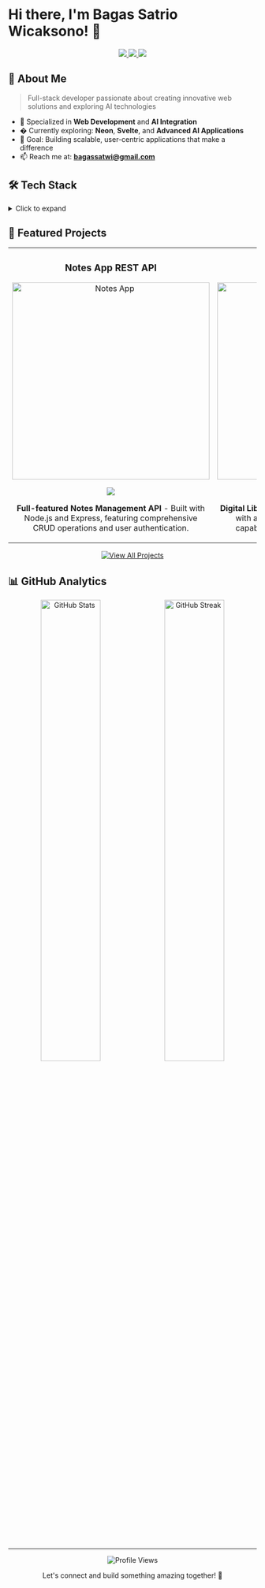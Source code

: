 # Hi there, I'm Bagas Satrio Wicaksono! 👋

<div align="center">
  <a href="mailto:bagassatwi@gmail.com">
    <img src="https://img.shields.io/badge/-bagassatwi@gmail.com-c14438?style=flat-square&logo=Gmail&logoColor=white"/>
  </a>
  <a href="https://www.linkedin.com/in/bagas-satrio-2a95022ab/">
    <img src="https://img.shields.io/badge/-Bagas_Satrio-0077B5?style=flat-square&logo=LinkedIn&logoColor=white"/>
  </a>
  <a href="https://github.com/G2L399">
    <img src="https://img.shields.io/github/followers/G2L399?label=Follow&style=social"/>
  </a>
</div>

## 💫 About Me

> Full-stack developer passionate about creating innovative web solutions and exploring AI technologies

- 🚀 Specialized in **Web Development** and **AI Integration**
- � Currently exploring: **Neon**, **Svelte**, and **Advanced AI Applications**
- 🎯 Goal: Building scalable, user-centric applications that make a difference
- 📫 Reach me at: **bagassatwi@gmail.com**

## 🛠️ Tech Stack

<details>
<summary>Click to expand</summary>

### Core Technologies

![JavaScript](https://img.shields.io/badge/JavaScript-F7DF1E?style=for-the-badge&logo=javascript&logoColor=black)
![Python](https://img.shields.io/badge/Python-3776AB?style=for-the-badge&logo=python&logoColor=white)
![PHP](https://img.shields.io/badge/php-%23777BB4.svg?style=for-the-badge&logo=php&logoColor=white)

### Frontend

![React](https://img.shields.io/badge/React-%2320232a.svg?style=for-the-badge&logo=react&logoColor=%2361DAFB)
![Next.js](https://img.shields.io/badge/Next.js-black?style=for-the-badge&logo=next.js&logoColor=white)
![Vue.js](https://img.shields.io/badge/Vue.js-4FC08D?style=for-the-badge&logo=vuedotjs&logoColor=fff)
![Svelte](https://img.shields.io/badge/Svelte-%23f1413d.svg?style=for-the-badge&logo=svelte&logoColor=white)
![TailwindCSS](https://img.shields.io/badge/Tailwind%20CSS-%2338B2AC.svg?style=for-the-badge&logo=tailwind-css&logoColor=white)

### Backend & Database

![NodeJS](https://img.shields.io/badge/Node.js-6DA55F?style=for-the-badge&logo=node.js&logoColor=white)
![Express.js](https://img.shields.io/badge/Express.js-%23404d59.svg?style=for-the-badge&logo=express&logoColor=%2361DAFB)
![Postgres](https://img.shields.io/badge/Postgres-%23316192.svg?style=for-the-badge&logo=postgresql&logoColor=white)
![Supabase](https://img.shields.io/badge/Supabase-3FCF8E?style=for-the-badge&logo=supabase&logoColor=fff)

### Tools & Platforms

![Vercel](https://img.shields.io/badge/Vercel-%23000000.svg?style=for-the-badge&logo=vercel&logoColor=white)
![VS Code](https://img.shields.io/badge/VS%20Code-0078d7.svg?style=for-the-badge&logo=visual-studio-code&logoColor=white)
![GitHub](https://img.shields.io/badge/GitHub-%23121011.svg?style=for-the-badge&logo=github&logoColor=white)

</details>

## 🚀 Featured Projects

<table>
  <tr>
    <td width="50%">
      <h3 align="center">Notes App REST API</h3>
      <div align="center">
        <a href="https://github.com/G2L399/Notes-App-REST-API" target="_blank">
          <img src="https://dummyimage.com/600x300/000/fff&text=Notes+App" width="400" alt="Notes App"/>
        </a>
        <p>
          <a href="https://github.com/G2L399/Notes-App-REST-API" target="_blank">
            <img src="https://img.shields.io/badge/Code-black?style=for-the-badge&logo=github"/>
          </a>  
        </p>
        <p><strong>Full-featured Notes Management API</strong> - Built with Node.js and Express, featuring comprehensive CRUD operations and user authentication.</p>
      </div>
    </td>
    <td width="50%">
      <h3 align="center">Bookshelf REST API</h3>
      <div align="center">
        <a href="https://github.com/G2L399/Bookshelf_REST_API" target="_blank">
          <img src="https://dummyimage.com/600x300/000/fff&text=Bookshelf+API" width="400" alt="Bookshelf API"/>
        </a>
        <p>
          <a href="https://github.com/G2L399/Bookshelf_REST_API" target="_blank">
            <img src="https://img.shields.io/badge/Code-black?style=for-the-badge&logo=github"/>
          </a>
        </p>
        <p><strong>Digital Library Management System</strong> - RESTful API with advanced filtering, sorting, and search capabilities for efficient book management.</p>
      </div>
    </td>
  </tr>
</table>

<div align="center">
  <a href="https://github.com/G2L399?tab=repositories">
    <img src="https://img.shields.io/badge/View%20All%20Projects-1f6feb?style=for-the-badge" alt="View All Projects"/>
  </a>
</div>

## 📊 GitHub Analytics

<div align="center">
  <img src="https://github-readme-stats.vercel.app/api?username=G2L399&show_icons=true&theme=radical&hide_border=true" width="49%" alt="GitHub Stats" />
  <img src="https://github-readme-streak-stats.herokuapp.com/?user=G2L399&theme=radical&hide_border=true" width="49%" alt="GitHub Streak"/>
</div>

---

<div align="center">
  <img src="https://komarev.com/ghpvc/?username=G2L399&style=flat-square&color=blueviolet" alt="Profile Views" />
  <p>Let's connect and build something amazing together! 🚀</p>
</div>
